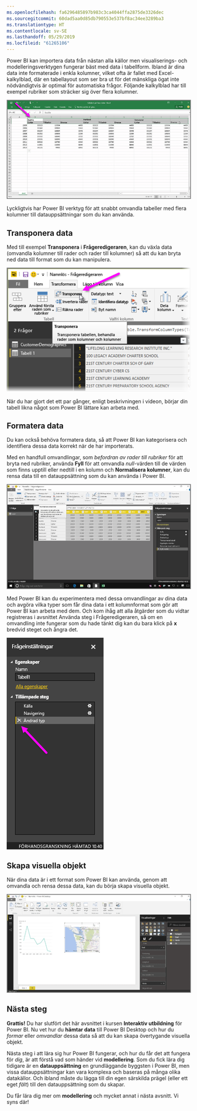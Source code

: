 ```yaml
---
ms.openlocfilehash: fa6296485897b983c3ca4044ffa2875de3326dec
ms.sourcegitcommit: 60dad5aa0d85db790553e537bf8ac34ee3289ba3
ms.translationtype: HT
ms.contentlocale: sv-SE
ms.lasthandoff: 05/29/2019
ms.locfileid: "61265106"
---
```

Power BI kan importera data från nästan alla källor men visualiserings- och modelleringsverktygen fungerar bäst med data i tabellform. Ibland är dina data inte formaterade i enkla kolumner, vilket ofta är fallet med Excel-kalkylblad, där en tabellayout som ser bra ut för det mänskliga ögat inte nödvändigtvis är optimal för automatiska frågor. Följande kalkylblad har till exempel rubriker som sträcker sig över flera kolumner.

![](media/1-5-cleaning-irregular-data/1-5_1.png)

Lyckligtvis har Power BI verktyg för att snabbt omvandla tabeller med flera kolumner till datauppsättningar som du kan använda.

## <a name="transpose-data"></a>Transponera data
Med till exempel **Transponera** i **Frågeredigeraren**, kan du växla data (omvandla kolumner till rader och rader till kolumner) så att du kan bryta ned data till format som du kan manipulera.

![](media/1-5-cleaning-irregular-data/1-5_2.png)

När du har gjort det ett par gånger, enligt beskrivningen i videon, börjar din tabell likna något som Power BI lättare kan arbeta med.

## <a name="format-data"></a>Formatera data
Du kan också behöva formatera data, så att Power BI kan kategorisera och identifiera dessa data korrekt när de har importerats.

Med en handfull omvandlingar, som *befordran av rader till rubriker* för att bryta ned rubriker, använda **Fyll** för att omvandla *null*-värden till de värden som finns upptill eller nedtill i en kolumn och **Normalisera kolumner**, kan du rensa data till en datauppsättning som du kan använda i Power BI.

![](media/1-5-cleaning-irregular-data/1-5_3.png)

Med Power BI kan du experimentera med dessa omvandlingar av dina data och avgöra vilka typer som får dina data i ett kolumnformat som gör att Power BI kan arbeta med dem. Och kom ihåg att alla åtgärder som du vidtar registreras i avsnittet Använda steg i Frågeredigeraren, så om en omvandling inte fungerar som du hade tänkt dig kan du bara klick på **x** bredvid steget och ångra det.

![](media/1-5-cleaning-irregular-data/1-5_5.png)

## <a name="create-visuals"></a>Skapa visuella objekt
När dina data är i ett format som Power BI kan använda, genom att omvandla och rensa dessa data, kan du börja skapa visuella objekt.

![](media/1-5-cleaning-irregular-data/1-5_4.png)

## <a name="next-steps"></a>Nästa steg
**Grattis!** Du har slutfört det här avsnittet i kursen **Interaktiv utbildning** för Power BI. Nu vet hur du **hämtar data** till Power BI Desktop och hur du *formar* eller *omvandlar* dessa data så att du kan skapa övertygande visuella objekt.

Nästa steg i att lära sig hur Power BI fungerar, och hur du får det att fungera för *dig*, är att förstå vad som händer vid **modellering**. Som du fick lära dig tidigare är en  **datauppsättning** en grundläggande byggsten i Power BI, men vissa datauppsättningar kan vara komplexa och baseras på många olika datakällor. Och ibland måste du lägga till din egen särskilda prägel (eller ett eget *fält*) till den datauppsättning som du skapar.

Du får lära dig mer om **modellering** och mycket annat i nästa avsnitt. Vi syns där!

